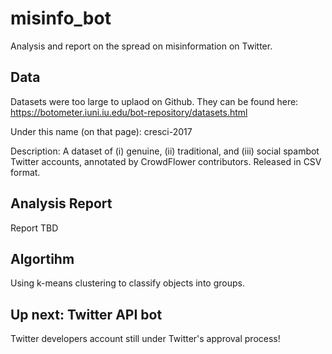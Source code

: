 # misinfo_bot
Analysis and report on the spread on misinformation on Twitter. 


## Data
Datasets were too large to uplaod on Github. They can be found here: 
https://botometer.iuni.iu.edu/bot-repository/datasets.html

Under this name (on that page): cresci-2017

Description: A dataset of (i) genuine, (ii) traditional, and (iii) social spambot Twitter accounts, annotated by CrowdFlower contributors. Released in CSV format.

## Analysis Report
Report TBD

## Algortihm
Using k-means clustering to classify objects into groups. 

## Up next: Twitter API bot
Twitter developers account still under Twitter's approval process!
